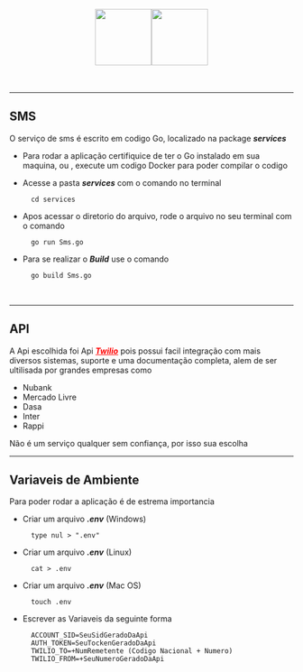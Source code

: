 <br>
<center> <div class="imgs">
 <img height="100em" src="https://upload.wikimedia.org/wikipedia/commons/thumb/0/05/Go_Logo_Blue.svg/800px-Go_Logo_Blue.svg.png"> 

 <img height="100em" src="https://cdn.worldvectorlogo.com/logos/twilio.svg"> 
</div> </center>
<br>

<br>
<hr>

<style>

a {
    color: red;
    transition: all .6s;
    text: none;
}

a:hover {
    color: #b61212;
    transition: all .6s;
    text-decoration: none;
}

div {
    display flex;
    align-items: center;
    justify-content: center;
    margin: 0 auto;
}

.imgs {
    display: flex
}

</style>

## SMS

O serviço de sms é escrito em codigo Go, localizado na package
<b><i>services</i></b>

- Para rodar a aplicação certifiquice de ter o Go instalado em sua maquina, ou , execute um codigo Docker para poder compilar o codigo

- Acesse a pasta <b><i>services</i></b> com o comando no terminal

        cd services

- Apos acessar o diretorio do arquivo, rode o arquivo no seu terminal com o comando

        go run Sms.go

- Para se realizar o <b><i>Build</i></b> use o comando

        go build Sms.go

        
    <br>
<hr>


##  API


A Api escolhida foi Api <a href="https://www.twilio.com/"><b><i>Twilio</i></b></a> pois possui facil integração com mais diversos sistemas, suporte e uma documentação completa, alem de ser ultilisada por grandes empresas como
<br>
- Nubank
- Mercado Livre
- Dasa
- Inter
- Rappi

Não é um serviço qualquer sem confiança, por isso sua escolha
<hr>

## Variaveis de Ambiente

Para poder rodar a aplicação é de estrema importancia

- Criar um arquivo <b><i>.env</i></b>
(Windows)

        type nul > ".env"

- Criar um arquivo <b><i>.env</i></b>
(Linux)

        cat > .env

- Criar um arquivo <b><i>.env</i></b>
(Mac OS)

        touch .env

- Escrever as Variaveis da seguinte forma

        ACCOUNT_SID=SeuSidGeradoDaApi
        AUTH_TOKEN=SeuTockenGeradoDaApi
        TWILIO_TO=+NumRemetente (Codigo Nacional + Numero)
        TWILIO_FROM=+SeuNumeroGeradoDaApi

